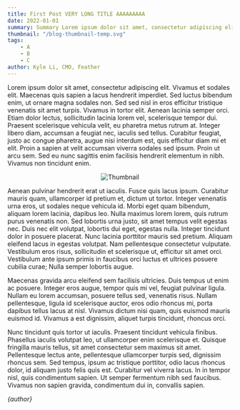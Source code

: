 ```yaml
---
title: First Post VERY LONG TITLE AAAAAAAAA
date: 2022-01-01
summary: Summary Lorem ipsum dolor sit amet, consectetur adipiscing elit. Cras ac placerat nibh, eget scelerisque metus. Ut et volutpat mi dera.
thumbnail: "/blog-thumbnail-temp.svg"
tags:
    - A
    - B
    - C
author: Kyle Li, CMO, Feather
---
```



Lorem ipsum dolor sit amet, consectetur adipiscing elit. Vivamus et sodales elit. Maecenas quis sapien a lacus hendrerit imperdiet. Sed luctus bibendum enim, ut ornare magna sodales non. Sed sed nisl in eros efficitur tristique venenatis sit amet turpis. Vivamus in tortor elit. Aenean lacinia semper orci. Etiam dolor lectus, sollicitudin lacinia lorem vel, scelerisque tempor dui. Praesent scelerisque vehicula velit, eu pharetra metus rutrum at. Integer libero diam, accumsan a feugiat nec, iaculis sed tellus. Curabitur feugiat, justo ac congue pharetra, augue nisi interdum est, quis efficitur diam mi et elit. Proin a sapien at velit accumsan viverra sodales sed ipsum. Proin ut arcu sem. Sed eu nunc sagittis enim facilisis hendrerit elementum in nibh. Vivamus non tincidunt enim.

<div align="center">
    <img src={"/blog-thumbnail-temp.svg"} alt="Thumbnail" />
</div>


Aenean pulvinar hendrerit erat ut iaculis. Fusce quis lacus ipsum. Curabitur mauris quam, ullamcorper id pretium et, dictum ut tortor. Integer venenatis urna eros, ut sodales neque vehicula id. Morbi eget quam bibendum, aliquam lorem lacinia, dapibus leo. Nulla maximus lorem lorem, quis rutrum purus venenatis non. Sed lobortis urna justo, sit amet tempus velit egestas nec. Duis nec elit volutpat, lobortis dui eget, egestas nulla. Integer tincidunt dolor in posuere placerat. Nunc lacinia porttitor mauris sed pretium. Aliquam eleifend lacus in egestas volutpat. Nam pellentesque consectetur vulputate. Vestibulum eros risus, sollicitudin et scelerisque ut, efficitur sit amet orci. Vestibulum ante ipsum primis in faucibus orci luctus et ultrices posuere cubilia curae; Nulla semper lobortis augue.

Maecenas gravida arcu eleifend sem facilisis ultricies. Duis tempus ut enim ac posuere. Integer eros augue, tempor quis mi vel, feugiat pulvinar ligula. Nullam eu lorem accumsan, posuere tellus sed, venenatis risus. Nullam pellentesque, ligula id scelerisque auctor, eros odio rhoncus mi, porta dapibus tellus lacus at nisl. Vivamus dictum nisi quam, quis euismod mauris euismod id. Vivamus a est dignissim, aliquet turpis tincidunt, rhoncus orci.

Nunc tincidunt quis tortor ut iaculis. Praesent tincidunt vehicula finibus. Phasellus iaculis volutpat leo, ut ullamcorper enim scelerisque et. Quisque fringilla mauris tellus, sit amet consectetur sem maximus sit amet. Pellentesque lectus ante, pellentesque ullamcorper turpis sed, dignissim rhoncus sem. Sed tempus, ipsum ac tristique porttitor, odio lacus rhoncus dolor, id aliquam justo felis quis est. Curabitur vel viverra lacus. In in tempor nisl, quis condimentum sapien. Ut semper fermentum nibh sed faucibus. Vivamus non sapien gravida, condimentum dui in, convallis sapien.


*{author}*
